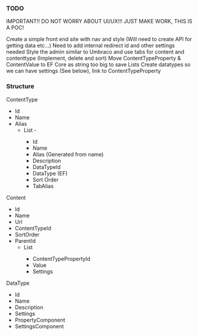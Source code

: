 ### TODO

IMPORTANT!! DO NOT WORRY ABOUT UI/UX!!! JUST MAKE WORK, THIS IS A POC!

Create a simple front end site with nav and style (Will need to create API for getting data etc...)
Need to add internal redirect id and other settings needed
Style the admin similar to Umbraco and use tabs for content and contenttype (Implement, delete and sort)
Move ContentTypeProperty & ContentValue to EF Core as string too big to save Lists
Create datatypes so we can have settings (See below), link to ContentTypeProperty

### Structure

ContentType
 - Id
 - Name
 - Alias
   - List<ContentTypeProperty> - 
     - Id
     - Name
     - Alias (Generated from name)
     - Description
     - DataTypeId
     - DataType (EF)
     - Sort Order
     - TabAlias

Content
 - Id
 - Name
 - Url
 - ContentTypeId
 - SortOrder
 - ParentId
   - List<ContentValue>
     - ContentTypePropertyId
     - Value
     - Settings
   
DataType
 - Id
 - Name
 - Description
 - Settings
 - PropertyComponent
 - SettingsComponent
